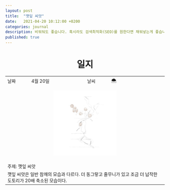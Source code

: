 ```yaml
---
layout: post
title:  "깻잎 씨앗"
date:   2021-04-20 10:12:00 +0200
categories: journal
description: 비워둬도 좋습니다. 혹시라도 검색최적화(SEO)를 원한다면 채워넣는게 좋습니다.
published: true
---
```

 
<h1 style='text-align:center;font-weight:bold;'>일지</h1>

<table>

  <tr>
    <td style="width: 15%;" >날짜</td>
    <td style="width: 35%;" >4월 20일</td>
    <td style="width: 15%;" >날씨</td>
    <td style="width: 35%;" >&#127784; </td>
  </tr>
  <tr><td colspan=4> <p align="center">
     <img src="/asset/images/perilla-sketch-01.jpg" width="200px" />
     </p> </td></tr>
  <tr><td colspan=4> 주제: 깻잎 씨앗 </td></tr>
  <tr><td colspan=4 class="notes">깻잎 씨앗은 일반 참깨의 모습과 다르다. 더 동그랗고 줄무니가 있고 조금 더 납작한 도토리가 20배 축소된 모습이다.</td></tr>
</table>




